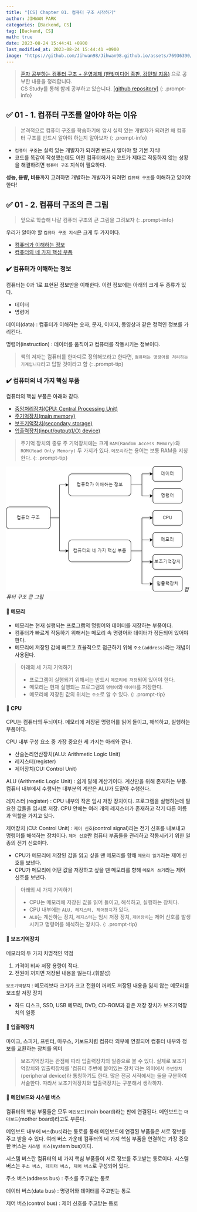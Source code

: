 ```yaml
---
title: "[CS] Chapter 01. 컴퓨터 구조 시작하기"
author: JIHWAN PARK
categories: [Backend, CS]
tag: [Backend, CS]
math: true
date: 2023-08-24 15:44:41 +0900
last_modified_at: 2023-08-24 15:44:41 +0900
image: "https://github.com/Jihwan98/Jihwan98.github.io/assets/76936390/4e190150-96b0-438d-b2f2-35cff7fa4ea7"
---
```


> [혼자 공부하는 컴퓨터 구조 + 운영체제 (한빛미디어 출판, 강민철 지음)](https://www.hanbit.co.kr/store/books/look.php?p_code=B9177037040) 으로 공부한 내용을 정리합니다.<br>
> CS Study를 통해 함께 공부하고 있습니다. [[github repository]](https://github.com/aivle33-dev-study/cs-study)
> {: .prompt-info}

## ✅ 01 - 1. 컴퓨터 구조를 알아야 하는 이유

> 본격적으로 컴퓨터 구조를 학습하기에 앞서 실력 있는 개발자가 되려면 왜 컴퓨터 구조를 반드시 알아야 하는지 알아보자
> {: .prompt-info}

- `컴퓨터 구조`는 실력 있는 개발자가 되려면 반드시 알아야 할 기본 지식!
- 코드를 똑같이 작성했는데도 어떤 컴퓨터에서는 코드가 제대로 작동하지 않는 상황을 해결하려면 `컴퓨터 구조` 지식이 필요하다.

**성능, 용량, 비용**까지 고려하면 개발하는 개발자가 되려면 `컴퓨터 구조`를 이해하고 있어야 한다!

## ✅ 01 - 2. 컴퓨터 구조의 큰 그림

> 앞으로 학습해 나갈 컴퓨터 구조의 큰 그림을 그려보자
> {: .prompt-info}

우리가 알아야 할 `컴퓨터 구조 지식`은 크게 두 가지이다.

- [컴퓨터가 이해하는 정보](#%EF%B8%8F-컴퓨터가-이해하는-정보)
- [컴퓨터의 네 가지 핵심 부품](#%EF%B8%8F-컴퓨터의-네-가지-핵심-부품)

### ✔️ 컴퓨터가 이해하는 정보

컴퓨터는 0과 1로 표현된 정보만을 이해한다. 이런 정보에는 아래의 크게 두 종류가 있다.

- 데이터
- 명령어

데이터(data)
: 컴퓨터가 이해하는 숫자, 문자, 이미지, 동영상과 같은 정적인 정보를 가리킨다.

명령어(instruction)
: 데이터를 움직이고 컴퓨터를 작동시키는 정보이다.

> 책의 저자는 컴퓨터를 한마디로 정의해보라고 한다면, `컴퓨터는 명령어를 처리하는 기계입니다`라고 답할 것이라고 함
> {: .prompt-tip}

### ✔️ 컴퓨터의 네 가지 핵심 부품

컴퓨터의 핵심 부품은 아래와 같다.

- [중앙처리장치(CPU: Central Processing Unit)](#-cpu)
- [주기억장치(main memory)](#-메모리)
- [보조기억장치(secondary storage)](#-보조기억장치)
- [입출력장치(input/output(I/O) device)](#-입출력장치)

> 주기억 장치의 종류
> 주 기억장치에는 크게 `RAM(Random Access Memory)`와 `ROM(Read Only Memory)` 두 가지가 있다.
> `메모리`라는 용어는 보통 RAM을 지칭한다.
> {: .prompt-tip}

![image](/assets/posts/컴퓨터%20구조%20큰%20그림.png)
_컴퓨터 구조 큰 그림_

#### 🔎 메모리

- 메모리는 현재 실행되는 프로그램의 명령어와 데이터를 저장하는 부품이다.
- 컴퓨터가 빠르게 작동하기 위해서는 메모리 속 명령어와 데이터가 정돈되어 있어야 한다.
- 메모리에 저장된 값에 빠르고 효율적으로 접근하기 위해 `주소(address)`라는 개념이 사용된다.

> 아래의 세 가지 기억하기
>
> - 프로그램이 실행되기 위해서는 반드시 `메모리에 저장`되어 있어야 한다.
> - 메모리는 현재 실행되는 프로그램의 `명령어`와 `데이터`를 저장한다.
> - 메모리에 저장된 값의 위치는 `주소`로 알 수 있다.
>   {: .prompt-tip}

#### 🔎 CPU

CPU는 컴퓨터의 두뇌이다. 메모리에 저장된 명령어를 읽어 들이고, 해석하고, 실행하는 부품이다.

CPU 내부 구성 요소 중 가장 중요한 세 가지는 아래와 같다.

- 산술논리연산장치(ALU: Arithmetic Logic Unit)
- 레지스터(register)
- 제어장치(CU: Control Unit)

ALU (Arithmetic Logic Unit)
: 쉽게 말해 계산기이다. 계산만을 위해 존재하는 부품. 컴퓨터 내부에서 수행되는 대부분의 계산은 ALU가 도맡아 수행한다.

레지스터 (register)
: CPU 내부의 작은 임시 저장 장치이다. 프로그램을 실행하는데 필요한 값들을 임시로 저장. CPU 안에는 여러 개의 레지스터가 존재하고 각기 다른 이름과 역할을 가지고 있다.

제어장치 (CU: Control Unit)
: `제어 신호`(control signal)라는 전기 신호를 내보내고 명령어를 해석하는 장치이다. `제어 신호`란 컴퓨터 부품들을 관리하고 작동시키기 위한 일종의 전기 신호이다.

- CPU가 메모리에 저장된 값을 읽고 싶을 땐 메모리를 향해 `메모리 읽기`라는 제어 신호를 보낸다.
- CPU가 메모리에 어떤 값을 저장하고 싶을 땐 메모리를 향해 `메모리 쓰기`라는 제어 신호를 보낸다.

> 아래의 세 가지 기억하기
>
> - CPU는 메모리에 저장된 값을 읽어 들이고, 해석하고, 실행하는 장치다.
> - CPU 내부에는 `ALU, 레지스터, 제어장치`가 있다.
> - `ALU`는 계산하는 장치, `레지스터`는 임시 저장 장치, `제어장치`는 제어 신호를 발생시키고 명령어를 해석하는 장치다.
>   {: .prompt-tip}

#### 🔎 보조기억장치

메모리의 두 가지 치명적인 약점

1. 가격이 비싸 저장 용량이 적다.
2. 전원이 꺼지면 저장된 내용을 잃는다.(휘발성)

`보조기억장치` : 메모리보다 크기가 크고 전원이 꺼져도 저장된 내용을 잃지 않는 메모리를 보조할 저장 장치

- 하드 디스크, SSD, USB 메모리, DVD, CD-ROM과 같은 저장 장치가 보조기억장치의 일종

#### 🔎 입출력장치

마이크, 스피커, 프린터, 마우스, 키보드처럼 컴퓨터 외부에 연결되어 컴퓨터 내부와 정보를 교환하는 장치를 의미

> 보조기억장치는 관점에 따라 입출력장치의 일종으로 볼 수 있다. 실제로 보조기억장치와 입출력장치를 '컴퓨터 주변에 붙어있는 장치'라는 의미에서 `주변장치`(peripheral device)라 통칭하기도 한다.
> 많은 전공 서적에서는 둘을 구분하여 서술한다. 따라서 보조기억장치와 입출력장치는 구분해서 생각하자.

#### 🔎 메인보드와 시스템 버스

컴퓨터의 핵심 부품들은 모두 `메인보드`(main board)라는 판에 연결된다. 메인보드는 `마더보드`(mother board)라고도 부른다.

메인보드 내부에 `버스`(bus)라는 통로를 통해 메인보드에 연결된 부품들은 서로 정보를 주고 받을 수 있다. 여러 버스 가운데 컴퓨터의 네 가지 핵심 부품을 연결하는 가장 중요한 버스는 `시스템 버스`(system bus)이다.

시스템 버스란 컴퓨터의 네 가지 핵심 부품들이 서로 정보를 주고받는 통로이다. 시스템 버스는 `주소 버스, 데이터 버스, 제어 버스`로 구성되어 있다.

주소 버스(address bus)
: 주소를 주고받는 통로

데이터 버스(data bus)
: 명령어와 데이터를 주고받는 통로

제어 버스(control bus)
: 제어 신호를 주고받는 통로
